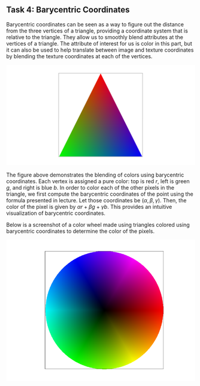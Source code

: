 ## Task 4: Barycentric Coordinates

Barycentric coordinates can be seen as a way to figure out the
distance from the three vertices of a triangle, providing a coordinate
system that is relative to the triangle. They allow us to
smoothly blend attributes at the vertices of a triangle. The attribute
of interest for us is color in this part, but it can also be used to
help translate between image and texture coordinates by blending the
texture coordinates at each of the vertices.

![triangle_with_colors_at_vertices](../assets/proj1_img/task4_img/color_triangle.png)

The figure above demonstrates the blending of colors using barycentric
coordinates. Each vertex is assigned a pure color: top is red $r$, left is
green $g$, and right is blue $b$. In order to color each of the other
pixels in the triangle, we first compute the barycentric coordinates
of the point using the formula presented in lecture. Let those
coordinates be $(\alpha, \beta, \gamma)$. Then, the color of the pixel
is given by $\alpha r + \beta g + \gamma b$. This provides an
intuitive visualization of barycentric coordinates.

Below is a screenshot of a color wheel made using triangles colored
using barycentric coordinates to determine the color of the pixels.

![color_wheel](../assets/proj1_img/task4_img/color_wheel.png)
